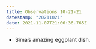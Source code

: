 ```yaml
---
title: Observations 10-21-21
datestamp: "20211021"
date: 2021-11-07T21:06:36.765Z
---
```

- Sima’s amazing eggplant dish.